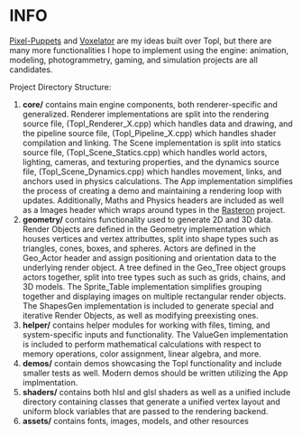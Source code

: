 # INFO

[Pixel-Puppets](https://github.com/Anton-Os/Pixel-Puppets.git) and [Voxelator](https://github.com/Anton-Os/Voxelator.git) are my ideas built over Topl, but there are many more functionalities I hope to implement using the engine: animation, modeling, photogrammetry, gaming, and simulation projects are all candidates.

Project Directory Structure:

1. **core/** contains main engine components, both renderer-specific and generalized. Renderer implementations are split into the rendering source file, (Topl_Renderer_X.cpp) which handles data and drawing, and the pipeline source file, (Topl_Pipeline_X.cpp) which handles shader compilation and linking. The Scene implementation is split into statics source file, (Topl_Scene_Statics.cpp) which handles world actors, lighting, cameras, and texturing properties, and the dynamics source file, (Topl_Scene_Dynamics.cpp) which handles movement, links, and anchors used in physics calculations. The App implementation simplifies the process of creating a demo and maintaining a rendering loop with updates. Additionally, Maths and Physics headers are included as well as a Images header which wraps around types in the [Rasteron](https://github.com/Anton-Os/Rasteron) project.
2. **geometry/** contains functionality used to generate 2D and 3D data. Render Objects are defined in the Geometry implementation which houses vertices and vertex attributtes, split into shape types such as triangles, cones, boxes, and spheres. Actors are defined in the Geo_Actor header and assign positioning and orientation data to the underlying render object. A tree defined in the Geo_Tree object groups actors together, split into tree types such as such as grids, chains, and 3D models. The Sprite_Table implementation simplifies grouping together and displaying images on multiple rectangular render objects. The ShapesGen implementation is included to generate special and iterative Render Objects, as well as modifying preexisting ones.
3. **helper/** contains helper modules for working with files, timing, and system-specific inputs and functionality. The ValueGen implementation is included to perform mathematical calculations with respect to memory operations, color assignment, linear algebra, and more.
4. **demos/** contain demos showcasing the Topl functionality and include smaller tests as well. Modern demos should be written utilizing the App implmentation.
5. **shaders/** contains both hlsl and glsl shaders as well as a unified include directory containing classes that generate a unified vertex layout and uniform block variables that are passed to the rendering backend.
6. **assets/** contains fonts, images, models, and other resources
